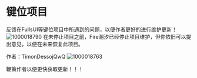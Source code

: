# 键位项目
反馈在FullsUI等键位项目中所遇到的问题，以便作者更好的进行维护更新！![1000018790](https://github.com/user-attachments/assets/0a086ff8-6d8b-450d-9ef7-27ec562642fc)
在未停止项目之前，Fire潮汐已经停止项目维护，但你依旧可以提出意见，以便在未来恢复此项目。

作者：TimonDessojQwQ
![1000018763](https://github.com/user-attachments/assets/faf017e8-5058-4de5-994f-ee384444db6d)

鞭策作者以便更快获取更新！！！
